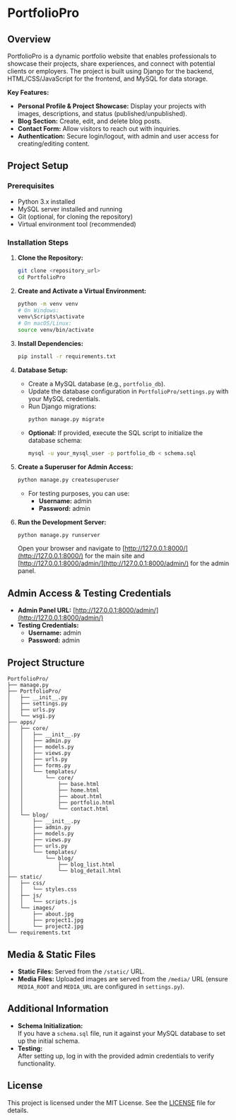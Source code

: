 # PortfolioPro

## Overview

PortfolioPro is a dynamic portfolio website that enables professionals to showcase their projects, share experiences, and connect with potential clients or employers. The project is built using Django for the backend, HTML/CSS/JavaScript for the frontend, and MySQL for data storage.

**Key Features:**
- **Personal Profile & Project Showcase:** Display your projects with images, descriptions, and status (published/unpublished).
- **Blog Section:** Create, edit, and delete blog posts.
- **Contact Form:** Allow visitors to reach out with inquiries.
- **Authentication:** Secure login/logout, with admin and user access for creating/editing content.

## Project Setup

### Prerequisites
- Python 3.x installed
- MySQL server installed and running
- Git (optional, for cloning the repository)
- Virtual environment tool (recommended)

### Installation Steps

1. **Clone the Repository:**
   ```bash
   git clone <repository_url>
   cd PortfolioPro
   ```

2. **Create and Activate a Virtual Environment:**
   ```bash
   python -m venv venv
   # On Windows:
   venv\Scripts\activate
   # On macOS/Linux:
   source venv/bin/activate
   ```

3. **Install Dependencies:**
   ```bash
   pip install -r requirements.txt
   ```

4. **Database Setup:**
   - Create a MySQL database (e.g., `portfolio_db`).
   - Update the database configuration in `PortfolioPro/settings.py` with your MySQL credentials.
   - Run Django migrations:
     ```bash
     python manage.py migrate
     ```
   - **Optional:** If provided, execute the SQL script to initialize the database schema:
     ```bash
     mysql -u your_mysql_user -p portfolio_db < schema.sql
     ```

5. **Create a Superuser for Admin Access:**
   ```bash
   python manage.py createsuperuser
   ```
   - For testing purposes, you can use:
     - **Username:** admin
     - **Password:** admin

6. **Run the Development Server:**
   ```bash
   python manage.py runserver
   ```
   Open your browser and navigate to [http://127.0.0.1:8000/](http://127.0.0.1:8000/) for the main site and [http://127.0.0.1:8000/admin/](http://127.0.0.1:8000/admin/) for the admin panel.

## Admin Access & Testing Credentials

- **Admin Panel URL:** [http://127.0.0.1:8000/admin/](http://127.0.0.1:8000/admin/)
- **Testing Credentials:**
  - **Username:** admin
  - **Password:** admin

## Project Structure

```
PortfolioPro/
├── manage.py
├── PortfolioPro/
│   ├── __init__.py
│   ├── settings.py
│   ├── urls.py
│   └── wsgi.py
├── apps/
│   ├── core/
│   │   ├── __init__.py
│   │   ├── admin.py
│   │   ├── models.py
│   │   ├── views.py
│   │   ├── urls.py
│   │   ├── forms.py
│   │   └── templates/
│   │       └── core/
│   │           ├── base.html
│   │           ├── home.html
│   │           ├── about.html
│   │           ├── portfolio.html
│   │           └── contact.html
│   └── blog/
│       ├── __init__.py
│       ├── admin.py
│       ├── models.py
│       ├── views.py
│       ├── urls.py
│       └── templates/
│           └── blog/
│               ├── blog_list.html
│               └── blog_detail.html
├── static/
│   ├── css/
│   │   └── styles.css
│   ├── js/
│   │   └── scripts.js
│   └── images/
│       ├── about.jpg
│       ├── project1.jpg
│       └── project2.jpg
└── requirements.txt
```

## Media & Static Files

- **Static Files:** Served from the `/static/` URL.
- **Media Files:** Uploaded images are served from the `/media/` URL (ensure `MEDIA_ROOT` and `MEDIA_URL` are configured in `settings.py`).

## Additional Information

- **Schema Initialization:**  
  If you have a `schema.sql` file, run it against your MySQL database to set up the initial schema.
- **Testing:**  
  After setting up, log in with the provided admin credentials to verify functionality.

## License

This project is licensed under the MIT License. See the [LICENSE](LICENSE) file for details.


